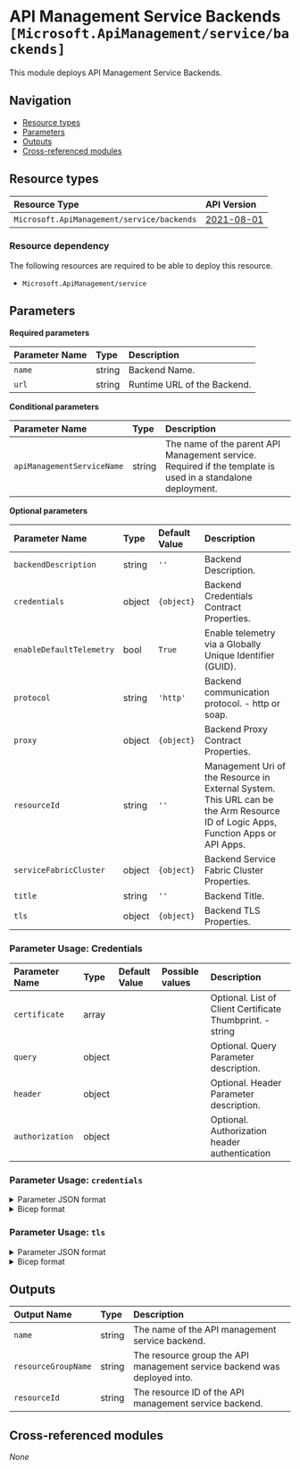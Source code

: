 # API Management Service Backends `[Microsoft.ApiManagement/service/backends]`

This module deploys API Management Service Backends.

## Navigation

- [Resource types](#Resource-types)
- [Parameters](#Parameters)
- [Outputs](#Outputs)
- [Cross-referenced modules](#Cross-referenced-modules)

## Resource types

| Resource Type | API Version |
| :-- | :-- |
| `Microsoft.ApiManagement/service/backends` | [2021-08-01](https://docs.microsoft.com/en-us/azure/templates/Microsoft.ApiManagement/2021-08-01/service/backends) |

### Resource dependency

The following resources are required to be able to deploy this resource.

- `Microsoft.ApiManagement/service`

## Parameters

**Required parameters**

| Parameter Name | Type | Description |
| :-- | :-- | :-- |
| `name` | string | Backend Name. |
| `url` | string | Runtime URL of the Backend. |

**Conditional parameters**

| Parameter Name | Type | Description |
| :-- | :-- | :-- |
| `apiManagementServiceName` | string | The name of the parent API Management service. Required if the template is used in a standalone deployment. |

**Optional parameters**

| Parameter Name | Type | Default Value | Description |
| :-- | :-- | :-- | :-- |
| `backendDescription` | string | `''` | Backend Description. |
| `credentials` | object | `{object}` | Backend Credentials Contract Properties. |
| `enableDefaultTelemetry` | bool | `True` | Enable telemetry via a Globally Unique Identifier (GUID). |
| `protocol` | string | `'http'` | Backend communication protocol. - http or soap. |
| `proxy` | object | `{object}` | Backend Proxy Contract Properties. |
| `resourceId` | string | `''` | Management Uri of the Resource in External System. This URL can be the Arm Resource ID of Logic Apps, Function Apps or API Apps. |
| `serviceFabricCluster` | object | `{object}` | Backend Service Fabric Cluster Properties. |
| `title` | string | `''` | Backend Title. |
| `tls` | object | `{object}` | Backend TLS Properties. |


### Parameter Usage: Credentials

| Parameter Name| Type | Default Value  | Possible values | Description |
| :-- | :-- | :--- | :-- | :- |
| `certificate` | array | | | Optional. List of Client Certificate Thumbprint. - string |
| `query`  | object | | | Optional. Query Parameter description. |
| `header` | object | | | Optional. Header Parameter description. |
| `authorization` | object | | | Optional. Authorization header authentication |

### Parameter Usage: `credentials`

<details>

<summary>Parameter JSON format</summary>

```json
"credentials": {
    "value":{
        "certificate": [
            "string"
        ],
        "query": {},
        "header": {},
        "authorization": {
            "scheme": "Authentication Scheme name.-string",
            "parameter": "Authentication Parameter value. - string"
        }
    }
}
```

</details>

<details>

<summary>Bicep format</summary>

```bicep
credentials: {
    certificate: [
        'string'
    ]
    query: {}
    header: {}
    authorization: {
        scheme: 'Authentication Scheme name.-string'
        parameter: 'Authentication Parameter value. - string'
    }
}
```

</details>
<p>

### Parameter Usage: `tls`

<details>

<summary>Parameter JSON format</summary>

```json
"tls": {
    "value":{
        "validateCertificateChain": "Flag indicating whether SSL certificate chain validation should be done when using self-signed certificates for this backend host. - boolean",
        "validateCertificateName": "Flag indicating whether SSL certificate name validation should be done when using self-signed certificates for this backend host. - boolean"
    }
}
```

</details>

<details>

<summary>Bicep format</summary>

```bicep
tls: {
    validateCertificateChain: 'Flag indicating whether SSL certificate chain validation should be done when using self-signed certificates for this backend host. - boolean'
    validateCertificateName: 'Flag indicating whether SSL certificate name validation should be done when using self-signed certificates for this backend host. - boolean'
}
```

</details>
<p>

## Outputs

| Output Name | Type | Description |
| :-- | :-- | :-- |
| `name` | string | The name of the API management service backend. |
| `resourceGroupName` | string | The resource group the API management service backend was deployed into. |
| `resourceId` | string | The resource ID of the API management service backend. |

## Cross-referenced modules

_None_
